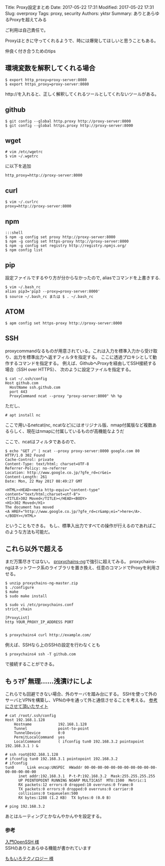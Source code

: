 Title: Proxy設定まとめ
Date: 2017-05-22 17:31
Modified: 2017-05-22 17:31
Slug: overproxy
Tags: proxy, security
Authors: yktsr
Summary: ありとあらゆるProxyを超えてみる

ご利用は自己責任で。

Proxyはときに守ってくれるようで、時には爆発してほしいと思うこともある。

仲良く付き合うためのtips

## 環境変数を解釈してくれる場合
```shell
$ export http_proxy=proxy-server:8080
$ export https_proxy=proxy-server:8080
```
http://を入れると、正しく解釈してくれるツールとしてくれないツールがある。


## github
```shell
$ git config --global http.proxy http://proxy-server:8000
$ git config --global https.proxy http://proxy-server:8000
```

## wget
```shell
# vim /etc/wgetrc
$ vim ~/.wgetrc
```

に以下を追加
```shell
http_proxy=http://proxy-server:8000
```

## curl
```shell
$ vim ~/.curlrc
proxy=http://proxy-server:8000
```

## npm
    :::shell
    $ npm -g config set proxy http://proxy-server:8000
    $ npm -g config set https-proxy http://proxy-server:8000
    $ npm -g config set registry http://registry.npmjs.org/
    $ npm config list


## pip
設定ファイルでするやり方が分からなかったので, aliasでコマンドを上書きする.
```shell
$ vim ~/.bash_rc
alias pip3='pip3 --proxy=proxy-server:8000'
$ source ~/.bash_rc または $ . ~/.bash_rc
```

## ATOM
```shell
$ apm config set https-proxy http://proxy-server:8000
```

## SSH
proxycommandなるものが用意されている。これは入力を標準入力から受け取り、出力を標準出力へ返すフィルタを指定する。
ここに透過プロキシとして動作するコマンドを指定する。
例えば、GithubへProxyを経由してSSH接続する場合（SSH over HTTPS）、
次のように設定ファイルを指定する。

```shell
$ cat ~/.ssh/config
Host github.com
  HostName ssh.github.com
  port 443
  ProxyCommand ncat --proxy "proxy-server:8000" %h %p
```
ただし、
```shell
# apt install nc
```
ここで用いるnetcat(nc, ncatなど)にはオリジナル版、nmap付属版など複数あるらしく、現在はnmapに付属しているものが高機能なようだ

ここで、ncatはフィルタであるので、
```shell
$ echo "GET /" | ncat --proxy proxy-server:8000 google.com 80
HTTP/1.0 302 Found
Cache-Control: private
Content-Type: text/html; charset=UTF-8
Referrer-Policy: no-referrer
Location: http://www.google.co.jp/?gfe_rd=cr&ei=
Content-Length: 261
Date: Mon, 22 May 2017 08:49:27 GMT

<HTML><HEAD><meta http-equiv="content-type" content="text/html;charset=utf-8">
<TITLE>302 Moved</TITLE></HEAD><BODY>
<H1>302 Moved</H1>
The document has moved
<A HREF="http://www.google.co.jp/?gfe_rd=cr&amp;ei=">here</A>.
</BODY></HTML>
```
ということもできる。
もし、標準入出力ですべての操作が行えるのであればこのような方法も可能だ。

## これら以外で超える
まだ万策尽きてはない。
[proxychains-ng](https://github.com/rofl0r/proxychains-ng)で強引に超えてみる。
proxychains-ngはネットワーク系のライブラリを置き換え、任意のコマンドでProxyを利用させる。

```shell
$ unzip proxychains-ng-master.zip
$ ./configure
$ make
$ sudo make install

$ sudo vi /etc/proxychains.conf
strict_chain

[ProxyList]
http YOUR_PROXY_IP_ADDRESS PORT


$ proxychains4 curl http://example.com/
```
例えば、SSHなら上のSSHの設定を行わなくとも
```shell
$ proxychains4 ssh -T github.com
```
で接続することができる。

## もぅﾏﾁﾞ無理......浅漬けにしよ
これらでも回避できない場合、外のサーバを踏み台にする。
SSHを使って外のサーバとVPNを構築し、VPNの中を通って外と通信させることを考える。
[参考にさせて頂いたサイト](http://www.unixuser.org/~euske/doc/openssh/book/chap6.html#real-vpn)

```shell
# cat /root/.ssh/config
Host 192.168.1.128
    Hostname            192.168.1.128
    Tunnel              point-to-point
    TunnelDevice        0:0
    PermitLocalCommand  yes
    LocalCommand        ( ifconfig tun0 192.168.3.2 pointopoint 192.168.3.1 ) &

# ssh root@192.168.1.128
# ifconfig tun0 192.168.3.1 pointopoint 192.168.3.2
# ifconfig
tun0      Link encap:UNSPEC  HWaddr 00-00-00-00-00-00-00-00-00-00-00-00-00-00-00-00  
      inet addr:192.168.3.1  P-t-P:192.168.3.2  Mask:255.255.255.255
      UP POINTOPOINT RUNNING NOARP MULTICAST  MTU:1500  Metric:1
      RX packets:12 errors:0 dropped:10 overruns:0 frame:0
      TX packets:0 errors:0 dropped:0 overruns:0 carrier:0
      collisions:0 txqueuelen:500
      RX bytes:1288 (1.2 KB)  TX bytes:0 (0.0 B)

# ping 192.168.3.2
```
あとはルーティングとかなんやかんやを設定する。

### 参考
[入門OpenSSH 様](http://www.unixuser.org/~euske/doc/openssh/book/appendix.html)
<br>SSHのありとあらゆる機能が書かれています

[ももいろテクノロジー 様](http://inaz2.hatenablog.com/entry/2014/08/20/004106)
